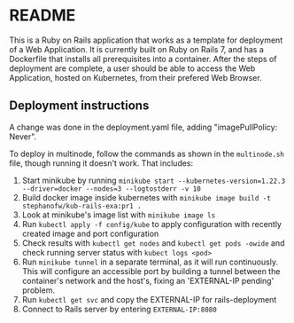 # README

This is a Ruby on Rails application that works as a template for deployment of a Web Application. It is currently built on Ruby on Rails 7, and has a Dockerfile that installs all prerequisites into a container. After the steps of deployment are complete, a user should be able to access the Web Application, hosted on Kubernetes, from their prefered Web Browser.

## Deployment instructions

A change was done in the deployment.yaml file, adding "imagePullPolicy: Never". 

To deploy in multinode, follow the commands as shown in the `multinode.sh` file, though running it doesn't work. That includes:
1. Start minikube by running `minikube start --kubernetes-version=1.22.3 --driver=docker --nodes=3 --logtostderr -v 10`
2. Build docker image inside kubernetes with `minikube image build -t stephanofw/kub-rails-exa:pr1 .`
3. Look at minikube's image list with `minikube image ls`
4. Run `kubectl apply -f config/kube` to apply configuration with recently created image and port configuration
5. Check results with `kubectl get nodes` and `kubectl get pods -owide` and check running server status with `kubect logs <pod>`
6. Run `minikube tunnel` in a separate terminal, as it will run continuously. This will configure an accessible port by building a tunnel between the container's network and the host's, fixing an 'EXTERNAL-IP pending' problem.
7. Run `kubectl get svc` and copy the EXTERNAL-IP for rails-deployment
8. Connect to Rails server by entering `EXTERNAL-IP:8080`
